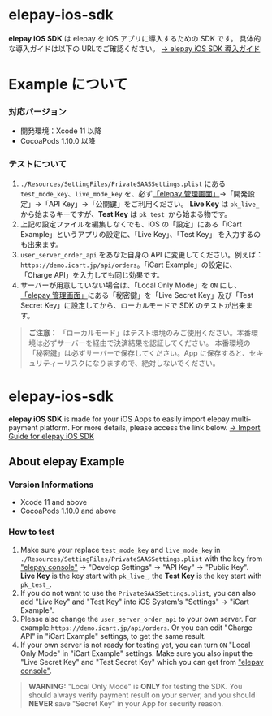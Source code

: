 # elepay-ios-sdk
**elepay iOS SDK** は elepay を iOS アプリに導入するための SDK です。
具体的な導入ガイドは以下の URLでご確認ください。
[→ elepay iOS SDK 導入ガイド](https://developer.elepay.io/docs/ios-sdk)

# Example について
### 対応バージョン
* 開発環境：Xcode 11 以降
* CocoaPods 1.10.0 以降

### テストについて
1. `./Resources/SettingFiles/PrivateSAASSettings.plist` にある `test_mode_key`、`live_mode_key` を、必ず[「elepay 管理画面」](https://dashboard.elepay.io)→「開発設定」→「API Key」→「公開鍵」をご利用ください。
  **Live Key** は `pk_live_` から始まるキーですが、**Test Key** は `pk_test_`から始まる物です。
1. 上記の設定ファイルを編集しなくでも、iOS の「設定」にある「iCart Example」というアプリの設定に、「Live Key」、「Test Key」 を入力するのも出来ます。
1. `user_server_order_api` をあなた自身の API に変更してください。例えば：`https://demo.icart.jp/api/orders`。「iCart Example」の設定に、「Charge API」を入力しても同じ効果です。
1. サーバーが用意していない場合は、「Local Only Mode」を `ON` にし、[「elepay 管理画面」](https://dashboard.elepay.io)にある「秘密鍵」を「Live Secret Key」及び「Test Secret Key」に設定してから、ローカルモードで SDK のテストが出来ます。
 > **ご注意：** 「ローカルモード」はテスト環境のみご使用ください。本番環境は必ずサーバーを経由で決済結果を認証してください。
 本番環境の「秘密鍵」は必ずサーバーで保存してください。App に保存すると、セキュリティーリスクになりますので、絶対しないでください。


# elepay-ios-sdk
**elepay iOS SDK** is made for your iOS Apps to easily import elepay multi-payment platform. For more details, please access the link below.
[→ Import Guide for elepay iOS SDK](https://developer.elepay.io/docs/ios-sdk)

## About elepay Example
### Version Informations
* Xcode 11 and above
* CocoaPods 1.10.0 and above

### How to test
1. Make sure your replace `test_mode_key` and `live_mode_key` in `./Resources/SettingFiles/PrivateSAASSettings.plist` with the key from ["elepay console"](https://dashboard.elepay.io) -> "Develop Settings" -> "API Key" -> "Public Key".
  **Live Key** is the key start with `pk_live_`, the **Test Key** is the key start with `pk_test_`.
1. If you do not want to use the `PrivateSAASSettings.plist`, you can also add "Live Key" and "Test Key" into iOS System's "Settings" -> "iCart Example".
1. Please also change the `user_server_order_api` to your own server. For example:`https://demo.icart.jp/api/orders`. Or you can edit "Charge API" in "iCart Example" settings, to get the same result.
1. If your own server is not ready for testing yet, you can turn `ON` "Local Only Mode" in "iCart Example" settings. Make sure you also input the "Live Secret Key" and "Test Secret Key" which you can get from ["elepay console"](https://dashboard.elepay.io).
> **WARNING:** "Local Only Mode" is **ONLY** for testing the SDK. You should always verify payment result on your server, and you should **NEVER** save "Secret Key" in your App for security reason.
